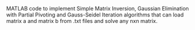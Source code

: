 MATLAB code to implement Simple Matrix Inversion, Gaussian Elimination with Partial Pivoting and Gauss-Seidel Iteration algorithms that can load matrix a and matrix b from .txt files and solve any nxn matrix.
